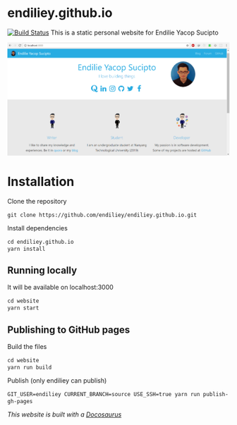 # endiliey.github.io 
[![Build Status](https://travis-ci.com/endiliey/endiliey.github.io.svg?branch=source)](https://travis-ci.com/endiliey/endiliey.github.io)
This is a static personal website for Endilie Yacop Sucipto

![Preview](preview.PNG)

# Installation

Clone the repository
```
git clone https://github.com/endiliey/endiliey.github.io.git
```

Install dependencies
```
cd endiliey.github.io
yarn install
```

## Running locally
It will be available on localhost:3000
```
cd website
yarn start
```

## Publishing to GitHub pages

Build the files
```
cd website
yarn run build
```

Publish (only endiliey can publish)
```
GIT_USER=endiliey CURRENT_BRANCH=source USE_SSH=true yarn run publish-gh-pages
```

*This website is built with a [Docosaurus](https://docusaurus.io/)*
